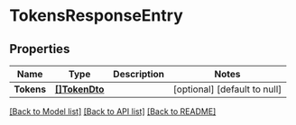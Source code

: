 # TokensResponseEntry

## Properties
Name | Type | Description | Notes
------------ | ------------- | ------------- | -------------
**Tokens** | [**[]TokenDto**](TokenDto.md) |  | [optional] [default to null]

[[Back to Model list]](../README.md#documentation-for-models) [[Back to API list]](../README.md#documentation-for-api-endpoints) [[Back to README]](../README.md)


